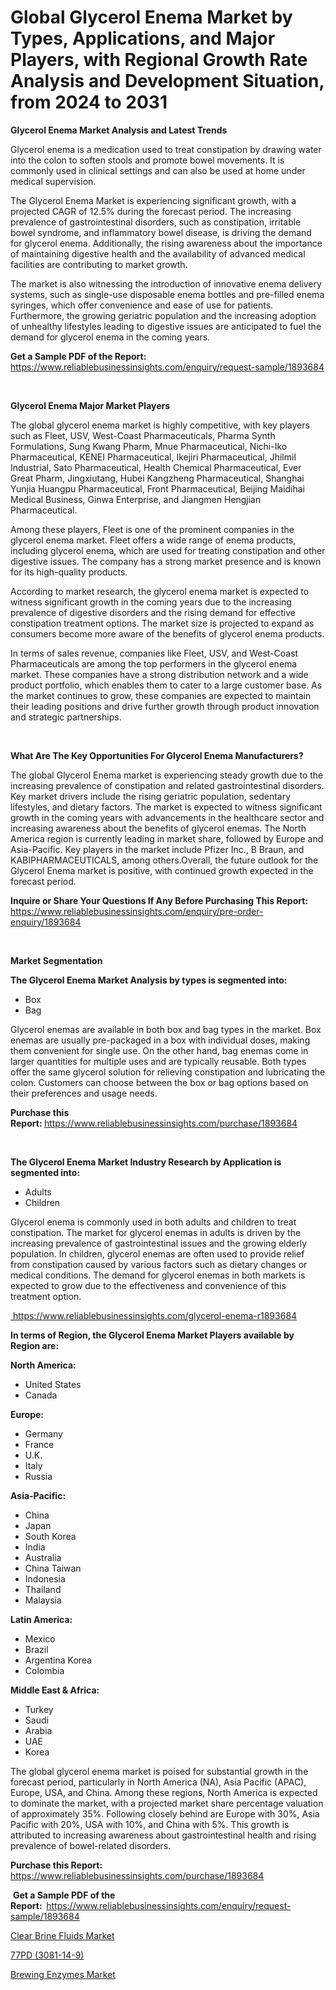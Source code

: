 <p><h1>Global Glycerol Enema Market by Types, Applications, and Major Players, with Regional Growth Rate Analysis and Development Situation, from 2024 to 2031</h1></p><p><strong>Glycerol Enema Market Analysis and Latest Trends</strong></p>
<p><p>Glycerol enema is a medication used to treat constipation by drawing water into the colon to soften stools and promote bowel movements. It is commonly used in clinical settings and can also be used at home under medical supervision.</p><p>The Glycerol Enema Market is experiencing significant growth, with a projected CAGR of 12.5% during the forecast period. The increasing prevalence of gastrointestinal disorders, such as constipation, irritable bowel syndrome, and inflammatory bowel disease, is driving the demand for glycerol enema. Additionally, the rising awareness about the importance of maintaining digestive health and the availability of advanced medical facilities are contributing to market growth.</p><p>The market is also witnessing the introduction of innovative enema delivery systems, such as single-use disposable enema bottles and pre-filled enema syringes, which offer convenience and ease of use for patients. Furthermore, the growing geriatric population and the increasing adoption of unhealthy lifestyles leading to digestive issues are anticipated to fuel the demand for glycerol enema in the coming years.</p></p>
<p><strong>Get a Sample PDF of the Report:&nbsp;</strong> <a href="https://www.reliablebusinessinsights.com/enquiry/request-sample/1893684">https://www.reliablebusinessinsights.com/enquiry/request-sample/1893684</a></p>
<p>&nbsp;</p>
<p><strong>Glycerol Enema Major Market Players</strong></p>
<p><p>The global glycerol enema market is highly competitive, with key players such as Fleet, USV, West-Coast Pharmaceuticals, Pharma Synth Formulations, Sung Kwang Pharm, Mnue Pharmaceutical, Nichi-Iko Pharmaceutical, KENEI Pharmaceutical, Ikejiri Pharmaceutical, Jhilmil Industrial, Sato Pharmaceutical, Health Chemical Pharmaceutical, Ever Great Pharm, Jingxiutang, Hubei Kangzheng Pharmaceutical, Shanghai Yunjia Huangpu Pharmaceutical, Front Pharmaceutical, Beijing Maidihai Medical Business, Ginwa Enterprise, and Jiangmen Hengjian Pharmaceutical.</p><p>Among these players, Fleet is one of the prominent companies in the glycerol enema market. Fleet offers a wide range of enema products, including glycerol enema, which are used for treating constipation and other digestive issues. The company has a strong market presence and is known for its high-quality products.</p><p>According to market research, the glycerol enema market is expected to witness significant growth in the coming years due to the increasing prevalence of digestive disorders and the rising demand for effective constipation treatment options. The market size is projected to expand as consumers become more aware of the benefits of glycerol enema products.</p><p>In terms of sales revenue, companies like Fleet, USV, and West-Coast Pharmaceuticals are among the top performers in the glycerol enema market. These companies have a strong distribution network and a wide product portfolio, which enables them to cater to a large customer base. As the market continues to grow, these companies are expected to maintain their leading positions and drive further growth through product innovation and strategic partnerships.</p></p>
<p>&nbsp;</p>
<p><strong>What Are The Key Opportunities For Glycerol Enema Manufacturers?</strong></p>
<p><p>The global Glycerol Enema market is experiencing steady growth due to the increasing prevalence of constipation and related gastrointestinal disorders. Key market drivers include the rising geriatric population, sedentary lifestyles, and dietary factors. The market is expected to witness significant growth in the coming years with advancements in the healthcare sector and increasing awareness about the benefits of glycerol enemas. The North America region is currently leading in market share, followed by Europe and Asia-Pacific. Key players in the market include Pfizer Inc., B Braun, and KABIPHARMACEUTICALS, among others.Overall, the future outlook for the Glycerol Enema market is positive, with continued growth expected in the forecast period.</p></p>
<p><strong>Inquire or Share Your Questions If Any Before Purchasing This Report:</strong> <a href="https://www.reliablebusinessinsights.com/enquiry/pre-order-enquiry/1893684">https://www.reliablebusinessinsights.com/enquiry/pre-order-enquiry/1893684</a></p>
<p>&nbsp;</p>
<p><strong>Market Segmentation</strong></p>
<p><strong>The Glycerol Enema Market Analysis by types is segmented into:</strong></p>
<p><ul><li>Box</li><li>Bag</li></ul></p>
<p><p>Glycerol enemas are available in both box and bag types in the market. Box enemas are usually pre-packaged in a box with individual doses, making them convenient for single use. On the other hand, bag enemas come in larger quantities for multiple uses and are typically reusable. Both types offer the same glycerol solution for relieving constipation and lubricating the colon. Customers can choose between the box or bag options based on their preferences and usage needs.</p></p>
<p><strong>Purchase this Report:&nbsp;</strong><a href="https://www.reliablebusinessinsights.com/purchase/1893684">https://www.reliablebusinessinsights.com/purchase/1893684</a></p>
<p>&nbsp;</p>
<p><strong>The Glycerol Enema Market Industry Research by Application is segmented into:</strong></p>
<p><ul><li>Adults</li><li>Children</li></ul></p>
<p><p>Glycerol enema is commonly used in both adults and children to treat constipation. The market for glycerol enemas in adults is driven by the increasing prevalence of gastrointestinal issues and the growing elderly population. In children, glycerol enemas are often used to provide relief from constipation caused by various factors such as dietary changes or medical conditions. The demand for glycerol enemas in both markets is expected to grow due to the effectiveness and convenience of this treatment option.</p></p>
<p><a href="https://www.reliablebusinessinsights.com/glycerol-enema-r1893684">&nbsp;https://www.reliablebusinessinsights.com/glycerol-enema-r1893684</a></p>
<p><strong>In terms of Region, the Glycerol Enema Market Players available by Region are:</strong></p>
<p>
    <p> <strong> North America: </strong>
        <ul>
            <li>United States</li>
            <li>Canada</li>
        </ul>
        </p> 
    <p> <strong> Europe: </strong>
        <ul>
            <li>Germany</li>
            <li>France</li>
            <li>U.K.</li>
            <li>Italy</li>
            <li>Russia</li>
        </ul>
        </p> 
    <p> <strong> Asia-Pacific: </strong>
        <ul>
            <li>China</li>
            <li>Japan</li>
            <li>South Korea</li>
            <li>India</li>
            <li>Australia</li>
            <li>China Taiwan</li>
            <li>Indonesia</li>
            <li>Thailand</li>
            <li>Malaysia</li>
        </ul>
        </p> 
    <p> <strong> Latin America: </strong>
        <ul>
            <li>Mexico</li>
            <li>Brazil</li>
            <li>Argentina Korea</li>
            <li>Colombia</li>
        </ul>
        </p> 
    <p> <strong> Middle East & Africa: </strong>
        <ul>
            <li>Turkey</li>
            <li>Saudi</li>
            <li>Arabia</li>
            <li>UAE</li>
            <li>Korea</li>
        </ul>
    </p>
    </p>
<p><p>The global glycerol enema market is poised for substantial growth in the forecast period, particularly in North America (NA), Asia Pacific (APAC), Europe, USA, and China. Among these regions, North America is expected to dominate the market, with a projected market share percentage valuation of approximately 35%. Following closely behind are Europe with 30%, Asia Pacific with 20%, USA with 10%, and China with 5%. This growth is attributed to increasing awareness about gastrointestinal health and rising prevalence of bowel-related disorders.</p></p>
<p><strong>Purchase this Report: </strong><a href="https://www.reliablebusinessinsights.com/purchase/1893684">https://www.reliablebusinessinsights.com/purchase/1893684</a></p>
<p>&nbsp;<strong>Get a Sample PDF of the Report:&nbsp;&nbsp;</strong><a href="https://www.reliablebusinessinsights.com/enquiry/request-sample/1893684">https://www.reliablebusinessinsights.com/enquiry/request-sample/1893684</a></p>
<p><strong></strong></p>
<p><p><a href="https://github.com/anggakarna133/Market-Research-Report-List-1/blob/main/clear-brine-fluids-market.md">Clear Brine Fluids Market</a></p><p><a href="https://github.com/DayanaRunolfsdottir/Market-Research-Report-List-1/blob/main/2340812178466.md">77PD (3081-14-9)</a></p><p><a href="https://github.com/mateobossinovero/Market-Research-Report-List-1/blob/main/brewing-enzymes-market.md">Brewing Enzymes Market</a></p></p>